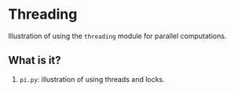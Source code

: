 # Threading
Illustration of using the `threading` module for parallel computations.

## What is it?
1. `pi.py`: illustration of using threads and locks.
